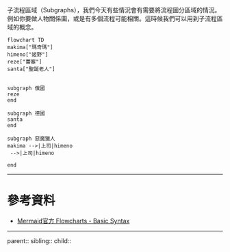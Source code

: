子流程區域（Subgraphs），我們今天有些情況會有需要將流程圖分區域的情況。例如你要做人物關係圖，或是有多個流程可能相關。這時候我們可以用到子流程區域的概念。

```mermaid
flowchart TD
makima["瑪奇瑪"]
himeno["姬野"]
reze["蕾塞"]
santa["聖誕老人"]


subgraph 俄國
reze
end

subgraph 德國
santa
end

subgraph 惡魔獵人
makima -->|上司|himeno
 -->|上司|himeno

end
```
- - -
# 參考資料
- [Mermaid官方 Flowcharts - Basic Syntax](https://mermaid.js.org/syntax/flowchart.html#tagged-process-tagged-rectangle)
- - -
parent::
sibling::
child::